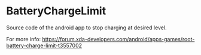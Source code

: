 # BatteryChargeLimit
Source code of the android app to stop charging at desired level.

For more info: https://forum.xda-developers.com/android/apps-games/root-battery-charge-limit-t3557002
